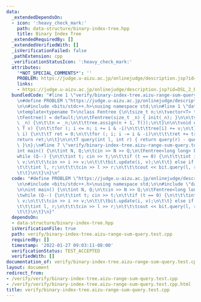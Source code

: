 ```yaml
---
data:
  _extendedDependsOn:
  - icon: ':heavy_check_mark:'
    path: data-structure/binary-index-tree.hpp
    title: Binary Index Tree
  _extendedRequiredBy: []
  _extendedVerifiedWith: []
  _isVerificationFailed: false
  _pathExtension: cpp
  _verificationStatusIcon: ':heavy_check_mark:'
  attributes:
    '*NOT_SPECIAL_COMMENTS*': ''
    PROBLEM: https://judge.u-aizu.ac.jp/onlinejudge/description.jsp?id=DSL_2_B
    links:
    - https://judge.u-aizu.ac.jp/onlinejudge/description.jsp?id=DSL_2_B
  bundledCode: "#line 1 \"verify/binary-index-tree.aizu-range-sum-query.test.cpp\"\
    \n#define PROBLEM \"https://judge.u-aizu.ac.jp/onlinejudge/description.jsp?id=DSL_2_B\"\
    \n\n#include <bits/stdc++.h>\nusing namespace std;\n\n#line 1 \"data-structure/binary-index-tree.hpp\"\
    \ntemplate<typename T>\nclass Fentree {\n\tsize_t n;\n\tvector<T> tree;\n\npublic:\n\
    \tFentree() = default;\n\n\tFentree(size_t _n) { init(_n); }\n\n\tvoid init(size_t\
    \ _n) {\n\t\tn = _n;\n\t\ttree.assign(n + 1, T());\n\t}\n\n\tvoid update(int i,\
    \ T v) {\n\t\tfor (; i <= n; i += i & -i)\n\t\t\ttree[i] += v;\n\t}\n\n\tT query(int\
    \ i) {\n\t\tT ret = 0;\n\t\tfor (; i; i -= i & -i)\n\t\t\tret += tree[i];\n\t\t\
    return ret;\n\t}\n\n\tT query(int l, int r) { return query(r) - query(l - 1);\
    \ }\n};\n#line 7 \"verify/binary-index-tree.aizu-range-sum-query.test.cpp\"\n\n\
    int main() {\n\tint N, Q;\n\tcin >> N >> Q;\n\tFentree<long long> bit(N);\n\t\
    while (Q--) {\n\t\tint t; cin >> t;\n\t\tif (t == 0) {\n\t\t\tint i; long long\
    \ v;\n\t\t\tcin >> i >> v;\n\t\t\tbit.update(i, v);\n\t\t} else if (t == 1) {\n\
    \t\t\tint l, r;\n\t\t\tcin >> l >> r;\n\t\t\tcout << bit.query(l, r) << '\\n';\n\
    \t\t}\n\t}\n}\n"
  code: "#define PROBLEM \"https://judge.u-aizu.ac.jp/onlinejudge/description.jsp?id=DSL_2_B\"\
    \n\n#include <bits/stdc++.h>\nusing namespace std;\n\n#include \"data-structure/binary-index-tree.hpp\"\
    \n\nint main() {\n\tint N, Q;\n\tcin >> N >> Q;\n\tFentree<long long> bit(N);\n\
    \twhile (Q--) {\n\t\tint t; cin >> t;\n\t\tif (t == 0) {\n\t\t\tint i; long long\
    \ v;\n\t\t\tcin >> i >> v;\n\t\t\tbit.update(i, v);\n\t\t} else if (t == 1) {\n\
    \t\t\tint l, r;\n\t\t\tcin >> l >> r;\n\t\t\tcout << bit.query(l, r) << '\\n';\n\
    \t\t}\n\t}\n}"
  dependsOn:
  - data-structure/binary-index-tree.hpp
  isVerificationFile: true
  path: verify/binary-index-tree.aizu-range-sum-query.test.cpp
  requiredBy: []
  timestamp: '2022-01-27 09:03:11-08:00'
  verificationStatus: TEST_ACCEPTED
  verifiedWith: []
documentation_of: verify/binary-index-tree.aizu-range-sum-query.test.cpp
layout: document
redirect_from:
- /verify/verify/binary-index-tree.aizu-range-sum-query.test.cpp
- /verify/verify/binary-index-tree.aizu-range-sum-query.test.cpp.html
title: verify/binary-index-tree.aizu-range-sum-query.test.cpp
---
```

